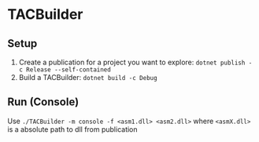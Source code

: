 # TACBuilder 

## Setup 

1. Create a publication for a project you want to explore: `dotnet publish -c Release --self-contained`
2. Build a TACBuilder: `dotnet build -c Debug`

## Run (Console) 

Use `./TACBuilder -m console -f <asm1.dll> <asm2.dll>` where `<asmX.dll>` is a absolute path to dll from publication
